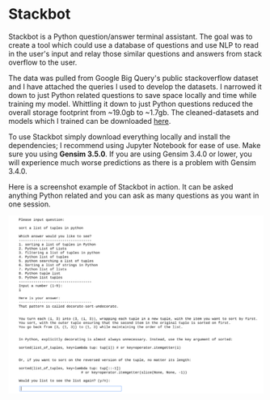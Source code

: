 # Stackbot

Stackbot is a Python question/answer terminal assistant. The goal was to create a tool which could use a database of questions and use NLP to read in the user's input and relay those similar questions and answers from stack overflow to the user. 

The data was pulled from Google Big Query's public stackoverflow dataset and I have attached the queries I used to develop the datasets. I narrowed it down to just Python related questions to save space locally and time while training my model. Whittling it down to just Python questions reduced the overall storage footprint from ~19.0gb to ~1.7gb. The cleaned-datasets and models which I trained can be downloaded [here](https://drive.google.com/open?id=19JJ7XgkrGoFU80n0zLHwv-VOKniZJhFY).

To use Stackbot simply download everything locally and install the dependencies; I recommend using Jupyter Notebook for ease of use. Make sure you using **Gensim 3.5.0**. If you are using Gensim 3.4.0 or lower, you will experience much worse predictions as there is a problem with Gensim 3.4.0. 


Here is a screenshot example of Stackbot in action. It can be asked anything Python related and you can ask as many questions as you want in one session. 

![alt-text-1](Images/tuple_sorting.png "Tuple Sorting")
